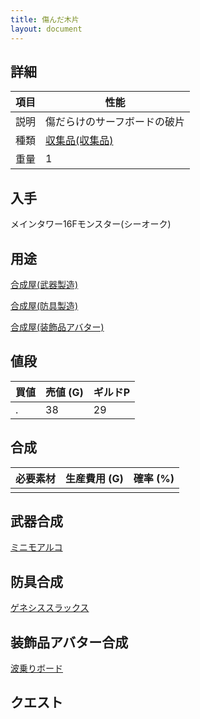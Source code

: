 ```yaml
---
title: 傷んだ木片
layout: document
---
```

## 詳細

|項目|性能|
|---|---|
|説明|傷だらけのサーフボードの破片|
|種類|[収集品(収集品)](収集品(収集品))|
|重量|1|

## 入手

メインタワー16Fモンスター(シーオーク)

## 用途

[合成屋(武器製造)](合成屋(武器製造))

[合成屋(防具製造)](合成屋(防具製造))

[合成屋(装飾品アバター)](合成屋(装飾品アバター))

## 値段

|買値|売値 (G)|ギルドP|
|---|---|---|
|.|38|29|

## 合成

|必要素材|生産費用 (G)|確率 (%)|
|---|---|---|
||||

## 武器合成

[ミニモアルコ](ミニモアルコ)

## 防具合成

[ゲネシススラックス](ゲネシススラックス)

## 装飾品アバター合成

[波乗りボード](波乗りボード)

## クエスト

